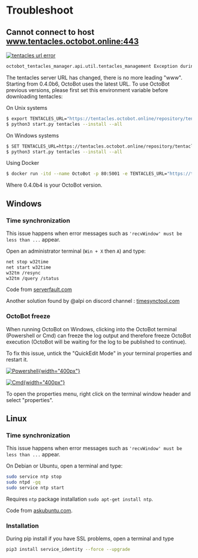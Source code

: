 Troubleshoot
============

Cannot connect to host www.tentacles.octobot.online:443
-------------------------------------------------------

[![tentacles url error](https://raw.githubusercontent.com/Drakkar-Software/OctoBot/assets/wiki_resources/troubleshoot-tentacles-url-error.png)](https://raw.githubusercontent.com/Drakkar-Software/OctoBot/assets/wiki_resources/troubleshoot-tentacles-url-error.png)

``` bash
octobot_tentacles_manager.api.util.tentacles_management Exception during InstallWorker processing: Cannot connect to host www.tentacles.octobot.online:443 ssl:default [No address associated with hostname] (ClientConnectorError)
```

The tentacles server URL has changed, there is no more leading \"www\".
Starting from 0.4.0b6, OctoBot uses the latest URL. To use OctoBot
previous versions, please first set this environment variable before
downloading tentacles:

On Unix systems

``` bash
$ export TENTACLES_URL="https://tentacles.octobot.online/repository/tentacles/officials/packages/full/base/0.4.0b4/any_platform.zip"
$ python3 start.py tentacles --install --all
```

On Windows systems

``` bash
$ SET TENTACLES_URL=https://tentacles.octobot.online/repository/tentacles/officials/packages/full/base/0.4.0b4/any_platform.zip
$ python3 start.py tentacles --install --all
```

Using Docker

``` bash
$ docker run -itd --name OctoBot -p 80:5001 -e TENTACLES_URL="https://tentacles.octobot.online/repository/tentacles/officials/packages/full/base/0.4.0b4/any_platform.zip" -v $(pwd)/user:/octobot/user -v $(pwd)/tentacles:/octobot/tentacles -v $(pwd)/logs:/octobot/logs drakkarsoftware/octobot:stable
```

Where 0.4.0b4 is your OctoBot version.

Windows
-------

### Time synchronization

This issue happens when error messages such as
`'recvWindow' must be less than ...` appear.

Open an administrator terminal (`Win + X` then `A`) and type:

``` bash
net stop w32time
net start w32time
w32tm /resync
w32tm /query /status
```

Code from
[serverfault.com](https://serverfault.com/questions/294787/how-do-i-force-sync-the-time-on-windows-workstation-or-server)

Another solution found by \@alpi on discord channel :
[timesynctool.com](http://www.timesynctool.com)

### OctoBot freeze

When running OctoBot on Windows, clicking into the OctoBot terminal
(Powershell or Cmd) can freeze the log output and therefore freeze
OctoBot execution (OctoBot will be waiting for the log to be published
to continue).

To fix this issue, untick the \"QuickEdit Mode\" in your terminal
properties and restart it.

[![Powershell](https://raw.githubusercontent.com/Drakkar-Software/OctoBot/assets/wiki_resources/powerShellEditMode.jpg){width="400px"}](https://raw.githubusercontent.com/Drakkar-Software/OctoBot/assets/wiki_resources/powerShellEditMode.jpg)

[![Cmd](https://raw.githubusercontent.com/Drakkar-Software/OctoBot/assets/wiki_resources/cmdQuickEdit.jpg){width="400px"}](https://raw.githubusercontent.com/Drakkar-Software/OctoBot/assets/wiki_resources/cmdQuickEdit.jpg)

To open the properties menu, right click on the terminal window header
and select \"properties\".

Linux
-----

### Time synchronization

This issue happens when error messages such as
`'recvWindow' must be less than ...` appear.

On Debian or Ubuntu, open a terminal and type:

``` bash
sudo service ntp stop
sudo ntpd -gq
sudo service ntp start
```

Requires `ntp` package installation `sudo apt-get install ntp`.

Code from
[askubuntu.com](https://askubuntu.com/questions/254826/how-to-force-a-clock-update-using-ntp#256004).

### Installation

During pip install if you have SSL problems, open a terminal and type

``` bash
pip3 install service_identity --force --upgrade
```

